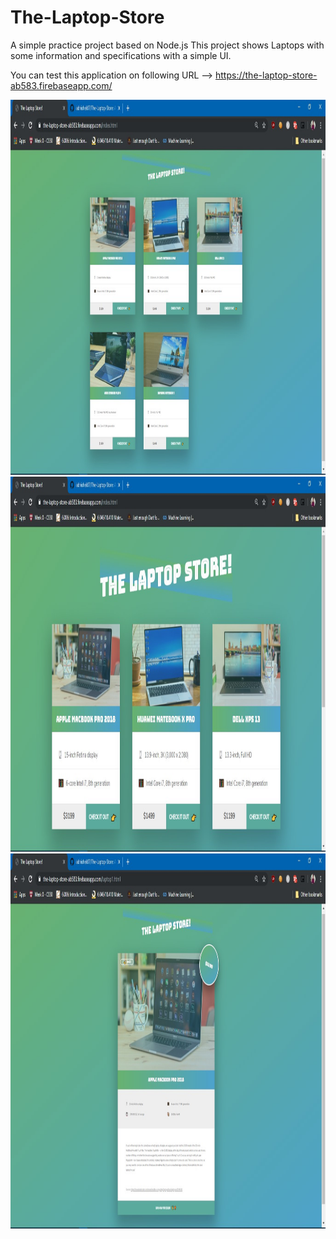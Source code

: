 # The-Laptop-Store
A simple practice project based on Node.js
This project shows Laptops with some information and specifications with a simple UI.

You can test this application on following URL --> https://the-laptop-store-ab583.firebaseapp.com/

<img src="/Annotation 2019-10-23 115920.jpg" height="600em" />
<img src="/Annotation 2019-10-23 115955.jpg" height="600em" />
<img src="/Annotation 2019-10-23 120037.jpg" height="600em" />

